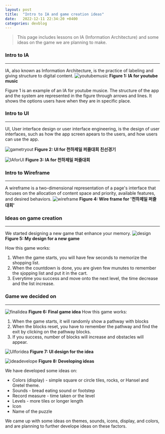 ```yaml
---
layout: post
title:  "Intro to IA and game creation ideas"
date:   2022-12-11 22:34:20 +0400
categories: devblog
---
```


> This page includes lessons on IA (Information Architecture) and some ideas on the game we are planning to make.

### Intro to IA

---
IA, also known as Information Architecture, is the practice of labeling and giving structure to digital content.
![youtubemusic](https://upload.wikimedia.org/wikipedia/commons/d/d4/%EC%9C%A0%ED%88%AC%EB%B8%8C%EB%AE%A4%EC%A7%81_%281%29.jpg)
**Figure 1: IA for youtube music**

Figure 1 is an example of an IA for youtube musice. The structure of the app and the system are represented in the figure through arrows and lines. It shows the options users have when they are in specific place.

### Intro to UI

---

UI, User interface design or user interface engineering, is the design of user interfaces, such as how the app screen apears to the users, and how users can use the app.

![gametryout](https://upload.wikimedia.org/wikipedia/commons/0/0d/Trial.png)
**Figure 2: UI for 천하제일 퍼즐대회 친선경기**

![IAforUI](https://upload.wikimedia.org/wikipedia/commons/2/2b/%EC%8B%9C%EC%9A%B0_%282%29.png)
**Figure 3: IA for 천하제일 퍼즐대회**

### Intro to Wireframe

---
A wireframe is a two-dimensional representation of a page's interface that focuses on the allocation of content space and priority, available features, and desired behaviors.
![wireframe](https://upload.wikimedia.org/wikipedia/commons/0/0b/Wireframeforgame.png)
**Figure 4: Wire frame for '천하제일 퍼즐대회'**

### Ideas on game creation

---
We started designing a new game that enhance your memory.
![design](https://upload.wikimedia.org/wikipedia/commons/a/a3/Mydesignforgame.png)
**Figure 5: My design for a new game**

How this game works:

1. When the game starts, you will have few seconds to memorize the shopping list.
2. When the countdown is done, you are given few munutes to remember the sjopping list and put it in the cart.
3. Everytime you success and move onto the next level, the time decrease and the list increase.

### Game we decided on

---

![finalidea](https://upload.wikimedia.org/wikipedia/commons/a/af/Finalidea.png)
**Figure 6: Final game idea**
How this game works:

1. When the game starts, it will randomly show a pathway with blocks
2. When the blocks reset, you have to remember the pathway and find the exit by clicking on the pathway blocks.
3. If you success, number of blocks will increase and obstacles will appear.

![UIforidea](https://upload.wikimedia.org/wikipedia/commons/5/5e/UIdesignforidea.png)
**Figure 7: UI design for the idea**


![ideadevelope](https://upload.wikimedia.org/wikipedia/commons/4/4c/Developingideas.png)
**Figure 8: Developing ideas**

We have developed some ideas on:

- Colors (display) - simple square or circle tiles, rocks, or Hansel and Gretel theme.
- Sounds - bread eating sound or footstep
- Record measure - time taken or the level
- Levels - more tiles or longer length
- Icon
- Name of the puzzle

We came up with some ideas on themes, sounds, icons, display, and colors, and are planning to further develope ideas on these factors.

